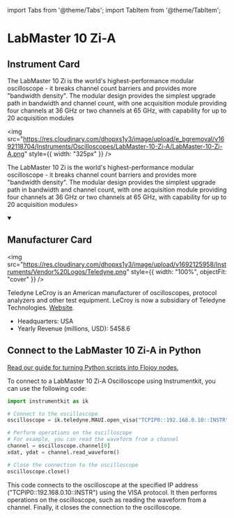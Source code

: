 
import Tabs from '@theme/Tabs';
import TabItem from '@theme/TabItem';

# LabMaster 10 Zi-A

## Instrument Card

<div className="flex">

<div>

The LabMaster 10 Zi is the world's highest-performance modular oscilloscope - it breaks channel count barriers and provides more "bandwidth density". The modular design provides the simplest upgrade path in bandwidth and channel count, with one acquisition module providing four channels at 36 GHz or two channels at 65 GHz, with capability for up to 20 acquisition modules

</div>

<img src="https://res.cloudinary.com/dhopxs1y3/image/upload/e_bgremoval/v1692118704/Instruments/Oscilloscopes/LabMaster-10-Zi-A/LabMaster-10-Zi-A.png" style={{ width: "325px" }} />

</div>

The LabMaster 10 Zi is the world's highest-performance modular oscilloscope - it breaks channel count barriers and provides more "bandwidth density". The modular design provides the simplest upgrade path in bandwidth and channel count, with one acquisition module providing four channels at 36 GHz or two channels at 65 GHz, with capability for up to 20 acquisition modules>

<details open>
<summary><h2>Manufacturer Card</h2></summary>

<img src="https://res.cloudinary.com/dhopxs1y3/image/upload/v1692125958/Instruments/Vendor%20Logos/Teledyne.png" style={{ width: "100%", objectFit: "cover" }} />

Teledyne LeCroy is an American manufacturer of oscilloscopes, protocol analyzers and other test equipment. LeCroy is now a subsidiary of Teledyne Technologies. <a href="https://www.teledynelecroy.com/">Website</a>.

<ul>
  <li>Headquarters: USA</li>
  <li>Yearly Revenue (millions, USD): 5458.6</li>
</ul>
</details>

## Connect to the LabMaster 10 Zi-A in Python

[Read our guide for turning Python scripts into Flojoy nodes.](https://docs.flojoy.ai/custom-nodes/creating-custom-node/)


<Tabs>
<TabItem value="Instrumentkit" label="Instrumentkit">

To connect to a LabMaster 10 Zi-A Oscilloscope using Instrumentkit, you can use the following code:

```python
import instrumentkit as ik

# Connect to the oscilloscope
oscilloscope = ik.teledyne.MAUI.open_visa("TCPIP0::192.168.0.10::INSTR")

# Perform operations on the oscilloscope
# For example, you can read the waveform from a channel
channel = oscilloscope.channel[0]
xdat, ydat = channel.read_waveform()

# Close the connection to the oscilloscope
oscilloscope.close()
```

This code connects to the oscilloscope at the specified IP address ("TCPIP0::192.168.0.10::INSTR") using the VISA protocol. It then performs operations on the oscilloscope, such as reading the waveform from a channel. Finally, it closes the connection to the oscilloscope.

</TabItem>
</Tabs>
